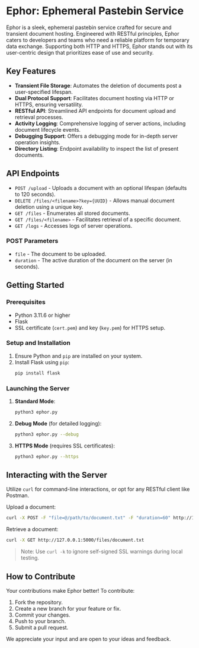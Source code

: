 # Ephor: Ephemeral Pastebin Service

Ephor is a sleek, ephemeral pastebin service crafted for secure and transient document hosting. Engineered with RESTful principles, Ephor caters to developers and teams who need a reliable platform for temporary data exchange. Supporting both HTTP and HTTPS, Ephor stands out with its user-centric design that prioritizes ease of use and security.

## Key Features

- **Transient File Storage**: Automates the deletion of documents post a user-specified lifespan.
- **Dual Protocol Support**: Facilitates document hosting via HTTP or HTTPS, ensuring versatility.
- **RESTful API**: Streamlined API endpoints for document upload and retrieval processes.
- **Activity Logging**: Comprehensive logging of server actions, including document lifecycle events.
- **Debugging Support**: Offers a debugging mode for in-depth server operation insights.
- **Directory Listing**: Endpoint availability to inspect the list of present documents.

## API Endpoints

- `POST /upload` - Uploads a document with an optional lifespan (defaults to 120 seconds).
- `DELETE /files/<filename>?key={UUID}` - Allows manual document deletion using a unique key.
- `GET /files` - Enumerates all stored documents.
- `GET /files/<filename>` - Facilitates retrieval of a specific document.
- `GET /logs` - Accesses logs of server operations.

### POST Parameters

- `file` - The document to be uploaded.
- `duration` - The active duration of the document on the server (in seconds).

## Getting Started

### Prerequisites

- Python 3.11.6 or higher
- Flask
- SSL certificate (`cert.pem`) and key (`key.pem`) for HTTPS setup.

### Setup and Installation

1. Ensure Python and `pip` are installed on your system.
2. Install Flask using `pip`:
   ```bash
   pip install flask
   ```

### Launching the Server

1. **Standard Mode**:
   ```bash
   python3 ephor.py
   ```
2. **Debug Mode** (for detailed logging):
   ```bash
   python3 ephor.py --debug
   ```
3. **HTTPS Mode** (requires SSL certificates):
   ```bash
   python3 ephor.py --https
   ```

## Interacting with the Server

Utilize `curl` for command-line interactions, or opt for any RESTful client like Postman.

Upload a document:
```bash
curl -X POST -F "file=@/path/to/document.txt" -F "duration=60" http://127.0.0.1:5000/upload
```

Retrieve a document:
```bash
curl -X GET http://127.0.0.1:5000/files/document.txt
```

> Note: Use `curl -k` to ignore self-signed SSL warnings during local testing.

## How to Contribute

Your contributions make Ephor better! To contribute:

1. Fork the repository.
2. Create a new branch for your feature or fix.
3. Commit your changes.
4. Push to your branch.
5. Submit a pull request.

We appreciate your input and are open to your ideas and feedback.
